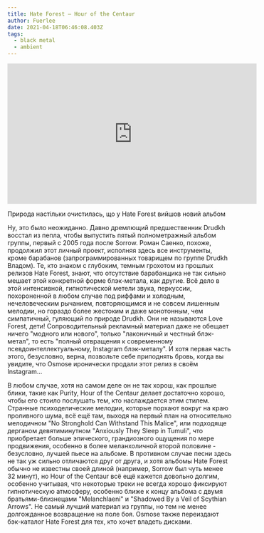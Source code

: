 ```yaml
---
title: Hate Forest — Hour of the Centaur
author: Fuerlee
date: 2021-04-18T06:46:08.403Z
tags:
  - black metal
  - ambient
---
```

<iframe width="560" height="315" src="https://www.youtube.com/embed/4g2yKQt41OU" title="YouTube video player" frameborder="0" allow="accelerometer; autoplay; clipboard-write; encrypted-media; gyroscope; picture-in-picture" allowfullscreen></iframe>

Природа настільки очистилась, що у Hate Forest вийшов новий альбом



Ну, это было неожиданно. Давно дремлющий предшественник Drudkh восстал из пепла, чтобы выпустить пятый полнометражный альбом группы, первый с 2005 года после Sorrow. Роман Саенко, похоже, продолжил этот личный проект, исполняя здесь все инструменты, кроме барабанов (запрограммированных товарищем по группе Drudkh Владом). Те, кто знаком с глубоким, темным грохотом из прошлых релизов Hate Forest, знают, что отсутствие барабанщика не так сильно мешает этой конкретной форме блэк-метала, как другие. Всё дело в этой интенсивной, гипнотической метели звука, перкуссии, похороненной в любом случае под риффами и холодным, нечеловеческим рычанием, повторяющимся и не совсем лишенным мелодии, но гораздо более жестоким и даже монотонным, чем симпатичный, гуляющий по природе Drudkh. Они не называются Love Forest, дети! Сопроводительный рекламный материал даже не обещает ничего "модного или нового", только "лаконичный и честный блэк-метал", то есть "полный отвращения к современному псевдоинтеллектуальному, Instagram блэк-металу". И хотя первая часть этого, безусловно, верна, позвольте себе приподнять бровь, когда вы увидите, что Osmose иронически продали этот релиз в своём Instagram...



В любом случае, хотя на самом деле он не так хорош, как прошлые блики, такие как Purity, Hour of the Centaur делает достаточно хорошо, чтобы его стоило послушать тем, кто наслаждается этим стилем. Странные психоделические мелодии, которые порхают вокруг на краю проливного шума, всё ещё там, выходя на первый план на относительно мелодичном "No Stronghold Can Withstand This Malice", или подходяще дерганом девятиминутном "Anxiously They Sleep in Tumuli", что приобретает больше эпического, грандиозного ощущения по мере продвижения, особенно в более меланхоличной второй половине - безусловно, лучшей пьесе на альбоме. В противном случае песни здесь не так уж сильно отличаются друг от друга, и хотя альбомы Hate Forest обычно не известны своей длиной (например, Sorrow был чуть менее 32 минут), но Hour of the Centaur всё ещё кажется довольно долгим, особенно учитывая, что некоторые треки не всегда хорошо фиксируют гипнотическую атмосферу, особенно ближе к концу альбома с двумя братьями-близнецами "Melanchlaeni" и "Shadowed By a Veil of Scythian Arrows". Не самый лучший материал из группы, но тем не менее долгожданное возвращение на поле боя. Osmose также переиздают бэк-каталог Hate Forest для тех, кто хочет владеть дисками.